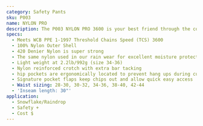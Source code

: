 ```yaml
---
category: Safety Pants
sku: P003
name: NYLON PRO
description: The P003 NYLON PRO 3600 is your best friend through the cold, wet, soggy, snowy fall winter spring of the Pacific North West. Made with the same polyurethane backed 420 denier nylon from our rainwear, these pants provide excellent moisture protection.
specs:
  - Meets WCB PPE 1-1997 Threshold Chains Speed (TCS) 3600
  - 100% Nylon Outer Shell
  - 420 Denier Nylon is super strong
  - The same nylon used in our rain wear for excellent moisture protection
  - Light weight at 2.2lb/992g (size 34-36)
  - Nylon reinforced crotch with extra bar tacking
  - hip pockets are ergonomically located to prevent hang ups during cutting and bending
  - Signature pocket flaps keep chips out and allow quick easy access
  - Waist sizing: 28-30, 30-32, 34-36, 38-40, 42-44
  - 'Inseam length: 30"'
application:
  - Snowflake/Raindrop
  - Safety +
  - Cost $
---
```

